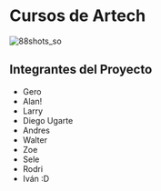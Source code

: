 # Cursos de Artech

![88shots_so](https://github.com/griesco/content-organizer-app/assets/139785794/d42297ab-1ec7-466a-8104-94d763e238ef)

## Integrantes del Proyecto

- Gero
- Alan! 
- Larry
- Diego Ugarte 
- Andres 
- Walter
- Zoe
- Sele 
- Rodri
- Iván :D